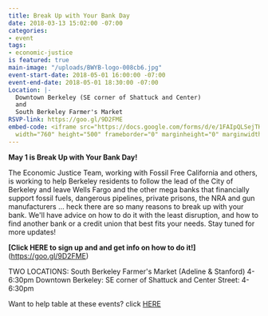 ```yaml
---
title: Break Up with Your Bank Day
date: 2018-03-13 15:02:00 -07:00
categories:
- event
tags:
- economic-justice
is featured: true
main-image: "/uploads/BWYB-logo-008cb6.jpg"
event-start-date: 2018-05-01 16:00:00 -07:00
event-end-date: 2018-05-01 18:30:00 -07:00
Location: |-
  Downtown Berkeley (SE corner of Shattuck and Center)
  and
  South Berkeley Farmer's Market
RSVP-link: https://goo.gl/9D2FME
embed-code: <iframe src="https://docs.google.com/forms/d/e/1FAIpQLSejTH4GxAVkkgvf7qznUkmtE9fG1K2YrSPbpPSLHlzky4lgWg/viewform"
  width="760" height="500" frameborder="0" marginheight="0" marginwidth="0">Loading...</iframe>
---
```


**May 1 is Break Up with Your Bank Day!**

The Economic Justice Team, working with Fossil Free California and others, is working to help Berkeley residents to follow the lead of the City of Berkeley and leave Wells Fargo and the other mega banks that financially support fossil fuels, dangerous pipelines, private prisons, the NRA and gun manufacturers ... heck there are so many reasons to break up with your bank. We'll have advice on how to do it with the least disruption, and how to find another bank or a credit union that best fits your needs. Stay tuned for more updates!

**[Click HERE to sign up and and get info on how to do it!]**(https://goo.gl/9D2FME) 

TWO LOCATIONS: 
South Berkeley Farmer's Market (Adeline & Stanford) 4-6:30pm
Downtown Berkeley: SE corner of Shattuck and Center Street: 4-6:30pm

Want to help table at these events? click [HERE](https://docs.google.com/spreadsheets/d/1otIpaA_w3TUG1Bf37Gw0_Vz2h4r3eWdQSIxYBwgVOto/edit#gid=0)
